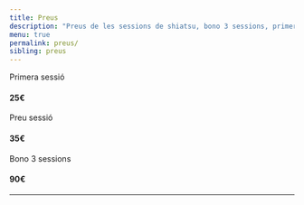 ```yaml
---
title: Preus
description: "Preus de les sessions de shiatsu, bono 3 sessions, primera sessió i sessió puntual de shiatsu"
menu: true
permalink: preus/
sibling: preus
---
```


<div class="row pricing">
  <div class="col-xs-12 tier first">
      <p class="text-center">Primera sessió</p>
      <h4 class="price">
        <span class="val">25</span><span class="sup">€</span><span class="sub"></span>
      </h4>
  </div>
  <div class="col-xs-12 tier single">
    <p class="text-center">Preu sessió</p>
    <h4 class="price">
      <span class="val">35</span><span class="sup">€</span>
    </h4>
  </div>
  <div class="col-xs-12 tier bonus">
    <p class="text-center">Bono 3 sessions</p>
    <h4 class="price">
      <span class="val">90</span><span class="sup">€</span>
    </h4>
  </div>
</div>
<hr>

